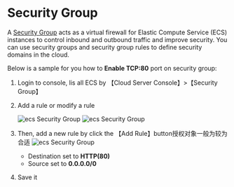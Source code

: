 # Security Group

A [Security Group](https://support.huaweicloud.com/en-us/usermanual-ecs/en-us_topic_0140323157.html) acts as a virtual firewall for Elastic Compute Service (ECS) instances to control inbound and outbound traffic and improve security. You can use security groups and security group rules to define security domains in the cloud.  

Below is a sample for you how to **Enable TCP:80** port on security group:  

1. Login to console, lis all ECS by 【Cloud Server Console】>【Security Group】

2. Add a rule or modify a rule

   ![ecs Security Group](https://libs.websoft9.com/Websoft9/DocsPicture/en/huaweicloud/huaweicloud-safegroup001-websoft9.png)
   ![ecs Security Group](https://libs.websoft9.com/Websoft9/DocsPicture/en/huaweicloud/huaweicloud-safegroup002-websoft9.png)

4. Then, add a new rule by click the 【Add Rule】button授权对象一般为较为合适
   ![ecs Security Group](https://libs.websoft9.com/Websoft9/DocsPicture/en/huaweicloud/hwcloud-safe80-websoft9.png)

   - Destination set to **HTTP(80)**
   - Source set to **0.0.0.0/0**

5. Save it 
